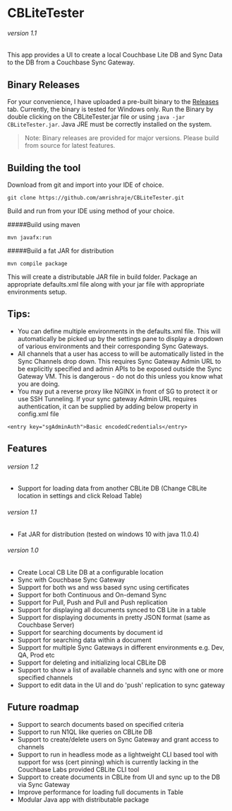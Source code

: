 # CBLiteTester 
###### version 1.1
This app provides a UI to create a local Couchbase Lite DB and Sync Data to the DB from a Couchbase Sync Gateway. 

## Binary Releases
For your convenience, I have uploaded a pre-built binary to the [Releases](https://github.com/amrishraje/CBLiteTester/releases) tab. Currently, the binary is tested for Windows only.
Run the Binary by double clicking on the CBLiteTester.jar file or using ``java -jar CBLiteTester.jar``. Java JRE must be correctly installed on the system.
 
> Note: Binary releases are provided for major versions. Please build from source for latest features. 

## Building the tool
Download from git and import into your IDE of choice.
```
git clone https://github.com/amrishraje/CBLiteTester.git  
```
Build and run from your IDE using method of your choice. 

#####Build using maven
```
mvn javafx:run
``` 
#####Build a fat JAR for distribution
```
mvn compile package
```
This will create a distributable JAR file in build folder. Package an appropriate defaults.xml file along with your jar file with appropriate environments setup.  

## Tips: 
* You can define multiple environments in the defaults.xml file. This will automatically be picked up by the
settings pane to display a dropdown of various environments and their corresponding Sync Gateways.
* All channels that a user has access to will be automatically listed in the Sync Channels drop down. This requires Sync Gateway Admin URL to be explicitly specified and admin APIs to be exposed outside the Sync Gateway VM. This is dangerous - do not do this unless you know what you are doing.
* You may put a reverse proxy like NGINX in front of SG to protect it or use SSH Tunneling. If your sync gateway Admin URL requires authentication, it can be supplied by adding below property in config.xml file
```
<entry key="sgAdminAuth">Basic encodedCredentials</entry>
``` 

## Features
###### version 1.2
* Support for loading data from another CBLite DB (Change CBLite location in settings and click Reload Table)
###### version 1.1
* Fat JAR for distribution (tested on windows 10 with java 11.0.4)
###### version 1.0
* Create Local CB Lite DB at a configurable location
* Sync with Couchbase Sync Gateway
* Support for both ws and wss based sync using certificates
* Support for both Continuous and On-demand Sync
* Support for Pull, Push and Pull and Push replication
* Support for displaying all documents synced to CB Lite in a table
* Support for displaying documents in pretty JSON format (same as Couchbase Server)
* Support for searching documents by document id
* Support for searching data within a document
* Support for multiple Sync Gateways in different environments e.g. Dev, QA, Prod etc
* Support for deleting and initializing local CBLite DB
* Support to show a list of available channels and sync with one or more specified channels
* Support to edit data in the UI and do 'push' replication to sync gateway

## Future roadmap 
* Support to search documents based on specified criteria
* Support to run N1QL like queries on CBLite DB
* Support to create/delete users on Sync Gateway and grant access to channels
* Support to run in headless mode as a lightweight CLI based tool with support for wss (cert pinning) which is currently lacking in the Couchbase Labs provided CBLite CLI tool
* Support to create documents in CBLite from UI and sync up to the DB via Sync Gateway
* Improve performance for loading full documents in Table
* Modular Java app with distributable package
